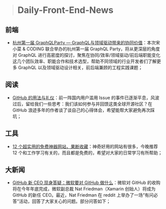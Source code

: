 
> # Daily-Front-End-News

## 前端

- [杭州第一届 GraphQLParty — GraphQL与领域驱动带来的协同价值](http://www.itdks.com/eventlist/detail/2260)：本次宋小菜 & CODING 联合举办的杭州第一届 GraphQL Party，将从更深层的角度对 GraphQL 进行高密度的探讨，聚焦在协同/效率/领域驱动/前后端职能变化这几个团队效率、职能合作和技术选型，帮助不同领域的行业开发者们了解更多 GraphQL 以及领域驱动设计相关，前后端兼顾的工程实践课题；

## 阅读

- [GitHub 的用法与礼仪](https://zhuanlan.zhihu.com/p/37599617)：前一阵国内用户滥用 Issue 的事件已逐渐平息，风波过后，留给我们一些思考：我们该如何参与并回馈这类全球开源社区？在 GitHub 浪迹多年的作者谈了谈自己的心得体会，希望能帮大家避免再次踩坑；

## 工具

- [12 个超实用的免费神器网站，果断收藏](http://t.cn/RBUfVwL)：神奇好用的网站有很多，今晚推荐 12 个和工作学习有关的，而且都是免费的，希望对大家的日常学习有所帮助；

## 大新闻

- [GitHub 新 CEO 现身答疑：微软要对 GitHub 做什么](https://zhuanlan.zhihu.com/p/37863272)：微软对 GitHub 的收购将在今年年底完成，微软副总裁 Nat Friedman（Xamarin 创始人）将成为 GitHub 的新任 CEO。最近，Nat Friedman 在 reddit 上举办了一场“有问必答”活动，回答了大家关心的问题。部分问答如下；